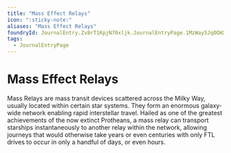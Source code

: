 ```yaml
---
title: "Mass Effect Relays"
icon: ":sticky-note:"
aliases: "Mass Effect Relays"
foundryId: JournalEntry.Zv8rT1KpjN70xljk.JournalEntryPage.1MzWay5JqOOHXj26
tags:
  - JournalEntryPage
---
```


# Mass Effect Relays
Mass Relays are mass transit devices scattered across the Milky Way, usually located within certain star systems. They form an enormous galaxy-wide network enabling rapid interstellar travel. Hailed as one of the greatest achievements of the now extinct Protheans, a mass relay can transport starships instantaneously to another relay within the network, allowing journeys that would otherwise take years or even centuries with only FTL drives to occur in only a handful of days, or even hours.